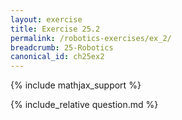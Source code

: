 ```yaml
---
layout: exercise
title: Exercise 25.2
permalink: /robotics-exercises/ex_2/
breadcrumb: 25-Robotics
canonical_id: ch25ex2
---
```


{% include mathjax_support %}
<div id="hiddden">{% include_relative question.md %}</div>